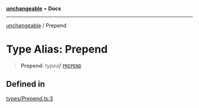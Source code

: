 [**unchangeable**](../README.md) • **Docs**

***

[unchangeable](../README.md) / Prepend

# Type Alias: Prepend

> **Prepend**: *typeof* [`PREPEND`](../variables/PREPEND.md)

## Defined in

[types/Prepend.ts:3](https://github.com/nevoland/unchangeable/blob/7e2e0733662cd884e038e5bf65b215f911ac6852/lib/types/Prepend.ts#L3)
